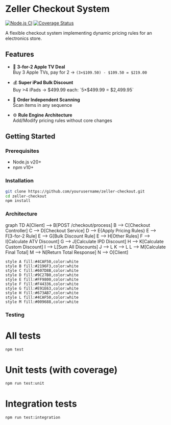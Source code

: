 # Zeller Checkout System

[![Node.js CI](https://github.com/yourusername/zeller-checkout/actions/workflows/node.js.yml/badge.svg)](https://github.com/yourusername/zeller-checkout/actions)
[![Coverage Status](https://coveralls.io/repos/github/yourusername/zeller-checkout/badge.svg?branch=main)](https://coveralls.io/github/yourusername/zeller-checkout?branch=main)

A flexible checkout system implementing dynamic pricing rules for an electronics store.

## Features

- 🛒 **3-for-2 Apple TV Deal**  
  Buy 3 Apple TVs, pay for 2 → `(3×$109.50) - $109.50 = $219.00`
  
- 💰 **Super iPad Bulk Discount**  
  Buy >4 iPads → $499.99 each: `5×$499.99 = $2,499.95`

- 🔄 **Order Independent Scanning**  
  Scan items in any sequence
  
- ⚙️ **Rule Engine Architecture**  
  Add/Modify pricing rules without core changes

## Getting Started

### Prerequisites
- Node.js v20+
- npm v10+

### Installation
```bash
git clone https://github.com/yourusername/zeller-checkout.git
cd zeller-checkout
npm install
```


### Architecture

graph TD
    A[Client] --> B[POST /checkout/process]
    B --> C[Checkout Controller]
    C --> D[Checkout Service]
    D --> E{Apply Pricing Rules}
    E --> F[3-for-2 Rule]
    E --> G[Bulk Discount Rule]
    E --> H[Other Rules]
    F --> I[Calculate ATV Discount]
    G --> J[Calculate IPD Discount]
    H --> K[Calculate Custom Discount]
    I --> L[Sum All Discounts]
    J --> L
    K --> L
    L --> M[Calculate Final Total]
    M --> N[Return Total Response]
    N --> O[Client]

    style A fill:#4CAF50,color:white
    style B fill:#2196F3,color:white
    style C fill:#607D8B,color:white
    style D fill:#9C27B0,color:white
    style E fill:#FF9800,color:white
    style F fill:#F44336,color:white
    style G fill:#E91E63,color:white
    style H fill:#673AB7,color:white
    style L fill:#4CAF50,color:white
    style M fill:#009688,color:white


### Testing

# All tests
```bash
npm test
```

# Unit tests (with coverage)
```bash
npm run test:unit
```

# Integration tests
```bash
npm run test:integration
```
